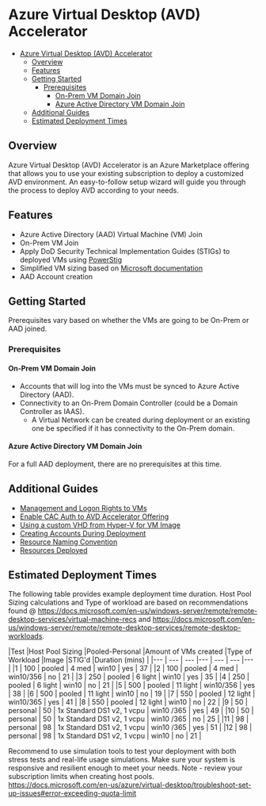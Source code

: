 # Azure Virtual Desktop (AVD) Accelerator

- [Azure Virtual Desktop (AVD) Accelerator](#azure-virtual-desktop-avd-accelerator)
  - [Overview](#overview)
  - [Features](#features)
  - [Getting Started](#getting-started)
    - [Prerequisites](#prerequisites)
      - [On-Prem VM Domain Join](#on-prem-vm-domain-join)
      - [Azure Active Directory VM Domain Join](#azure-active-directory-vm-domain-join)
  - [Additional Guides](#additional-guides)
  - [Estimated Deployment Times](#estimated-deployment-times)

## Overview

Azure Virtual Desktop (AVD) Accelerator is an Azure Marketplace offering that allows you to use your existing subscription to deploy a customized AVD environment. An easy-to-follow setup wizard will guide you through the process to deploy AVD according to your needs.

## Features

- Azure Active Directory (AAD) Virtual Machine (VM) Join
- On-Prem VM Join
- Apply DoD Security Technical Implementation Guides (STIGs) to deployed VMs using [PowerStig](https://github.com/Microsoft/PowerStig)
- Simplified VM sizing based on [Microsoft documentation](https://docs.microsoft.com/en-us/windows-server/remote/remote-desktop-services/virtual-machine-recs)
- AAD Account creation

## Getting Started

Prerequisites vary based on whether the VMs are going to be On-Prem or AAD joined.

### Prerequisites

#### On-Prem VM Domain Join

- Accounts that will log into the VMs must be synced to Azure Active Directory (AAD).
- Connectivity to an On-Prem Domain Controller (could be a Domain Controller as IAAS).
  - A Virtual Network can be created during deployment or an existing one be specified if it has connectivity to the On-Prem domain.

#### Azure Active Directory VM Domain Join

For a full AAD deployment, there are no prerequisites at this time.

## Additional Guides

- [Management and Logon Rights to VMs](articles/ManagementAndLogonRights.md)
- [Enable CAC Auth to AVD Accelerator Offering](articles/EnableCacAuth.md)
- [Using a custom VHD from Hyper-V for VM Image](articles/CustomVhd.md)
- [Creating Accounts During Deployment](articles/AccountCreation.md)
- [Resource Naming Convention](articles/NamingConvention.md)
- [Resources Deployed](articles/DeployedResources.md)

## Estimated Deployment Times

The following table provides example deployment time duration. Host Pool Sizing calculations and Type of workload are based on recommendations found @ <https://docs.microsoft.com/en-us/windows-server/remote/remote-desktop-services/virtual-machine-recs> and <https://docs.microsoft.com/en-us/windows-server/remote/remote-desktop-services/remote-desktop-workloads>. 

|Test |Host Pool Sizing |Pooled-Personal |Amount of VMs created |Type of Workload |Image |STIG'd |Duration (mins) |
|--- | --- | --- |--- | --- | --- |--- |
|1 | 100 | pooled | 4 med | win10 | yes | 37 |
|2 | 100 | pooled | 4 med | win10/356 | no | 21 |
|3 | 250 | pooled | 6 light | win10 | yes | 35 |
|4 | 250 | pooled | 6 light | win10 | no | 21 |
|5 | 500 | pooled | 11 light | win10/356 | yes | 38 |
|6 | 500 | pooled | 11 light | win10 | no | 19 |
|7 | 550 | pooled | 12 light | win10/365 | yes | 41 |
|8 | 550 | pooled | 12 light | win10 | no | 22 |
|9 | 50 | personal | 50 | 1x Standard DS1 v2, 1 vcpu | win10 /365 | yes | 49 |
|10 | 50 | personal | 50 | 1x Standard DS1 v2, 1 vcpu | win10 /365 | no | 25 |
|11 | 98 | personal | 98 | 1x Standard DS1 v2, 1 vcpu | win10 /365 | yes | 51 |
|12 | 98 | personal | 98 | 1x Standard DS1 v2, 1 vcpu | win10 | no | 21 |

Recommend to use simulation tools to test your deployment with both stress tests and real-life usage simulations. Make sure your system is responsive and resilient enough to meet your needs. Note - review your subscription limits when creating host pools. <https://docs.microsoft.com/en-us/azure/virtual-desktop/troubleshoot-set-up-issues#error-exceeding-quota-limit>
